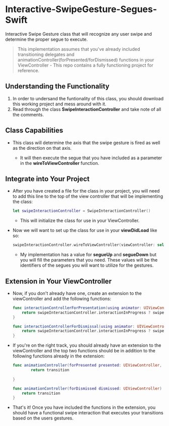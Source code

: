 # Interactive-SwipeGesture-Segues-Swift
Interactive Swipe Gesture class that will recognize any user swipe and determine the proper segue to execute.


> This implementation assumes that you've already included transitioning delegates and animationController(forPresented/forDismissed) functions in your ViewController - This repo contains a fully functioning project for reference.

## Understanding the Functionality

1. In order to undersand the funtionality of this class, you should download this working project and mess around with it. 
2. Read through the class **SwipeInteractionController** and take note of all the comments.

## Class Capabilities

* This class will determine the axis that the swipe gesture is fired as well as the direction on that axis.

   * It will then execute the segue that you have included as a parameter in the **wireToViewController** function.

## Integrate into Your Project

* After you have created a file for the class in your project, you will need to add this line to the top of the view controller that will be implementing the class:

    ```swift
    let swipeInteractionController = SwipeInteractionController()
    ```
    * This will initialize the class for use in your ViewController.

* Now we will want to set up the class for use in your **viewDidLoad** like so:

	```swift
	swipeInteractionController.wireToViewController(viewController: self, segueUp: "showSignUp", segueDown: "showLogin", segueLeft: nil, segueRight: nil)
	```
	* My implementation has a value for **segueUp** and **segueDown** but you will fill the parameters that you need. These values will be the identifiers of the segues you will want to utilize for the gestures.

## Extension in Your ViewController

* Now, if you don't already have one, create an extension to the viewController and add the following functions:

	```swift
	func interactionControllerForPresentation(using animator: UIViewControllerAnimatedTransitioning) -> UIViewControllerInteractiveTransitioning? {
        return swipeInteractionController.interactionInProgress ? swipeInteractionController : nil
    }
    
    func interactionControllerForDismissal(using animator: UIViewControllerAnimatedTransitioning) -> UIViewControllerInteractiveTransitioning? {
        return swipeInteractionController.interactionInProgress ? swipeInteractionController : nil
    }
    ```
* If you're on the right track, you should already have an extension to the viewController and the top two functions should be in addition to the following functions already in the extension:

	```swift
	func animationController(forPresented presented: UIViewController, presenting: UIViewController, source: UIViewController) -> UIViewControllerAnimatedTransitioning? {
            return transition
        
    }
    
    func animationController(forDismissed dismissed: UIViewController) -> UIViewControllerAnimatedTransitioning? {
        return transition
    }
    ```
* That's it! Once you have included the functions in the extension, you should have a functional swipe interaction that executes your transitions based on the users gestures.



